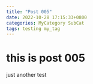 ```yaml
---
title: "Post 005"
date: 2022-10-28 17:15:33+0800
categories: MyCategory SubCat
tags: testing my_tag
---
```


# this is post 005

just another test
